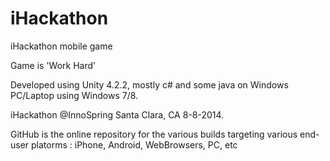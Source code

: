 iHackathon
==========

iHackathon mobile game

Game is 'Work Hard'

Developed using Unity 4.2.2, mostly c# and some java on Windows PC/Laptop using Windows 7/8.

iHackathon @InnoSpring Santa Clara, CA 8-8-2014.

GitHub is the online repository for the various builds targeting various end-user platorms : iPhone, Android, WebBrowsers, PC, etc 



